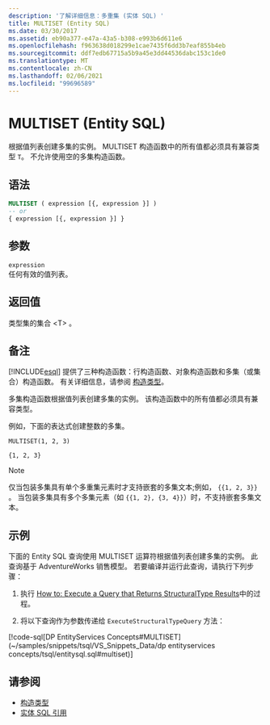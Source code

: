 ```yaml
---
description: '了解详细信息：多重集 (实体 SQL) '
title: MULTISET (Entity SQL)
ms.date: 03/30/2017
ms.assetid: eb90a377-e47a-43a5-b308-e993b6d611e6
ms.openlocfilehash: f963638d018299e1cae7435f6dd3b7eaf855b4eb
ms.sourcegitcommit: ddf7edb67715a5b9a45e3dd44536dabc153c1de0
ms.translationtype: MT
ms.contentlocale: zh-CN
ms.lasthandoff: 02/06/2021
ms.locfileid: "99696589"
---
```

# <a name="multiset-entity-sql"></a>MULTISET (Entity SQL)

根据值列表创建多集的实例。 MULTISET 构造函数中的所有值都必须具有兼容类型 `T`。 不允许使用空的多集构造函数。

## <a name="syntax"></a>语法

```sql
MULTISET ( expression [{, expression }] )
-- or
{ expression [{, expression }] }
```

## <a name="arguments"></a>参数

`expression`  
 任何有效的值列表。

## <a name="return-value"></a>返回值

类型集的集合 \<T> 。

## <a name="remarks"></a>备注

<!-- markdownlint-disable DOCSMD001 -->

[!INCLUDE[esql](../../../../../../includes/esql-md.md)] 提供了三种构造函数：行构造函数、对象构造函数和多集（或集合）构造函数。 有关详细信息，请参阅 [构造类型](constructing-types-entity-sql.md)。

多集构造函数根据值列表创建多集的实例。 该构造函数中的所有值都必须具有兼容类型。

例如，下面的表达式创建整数的多集。

`MULTISET(1, 2, 3)`

`{1, 2, 3}`

> [!NOTE]
> 仅当包装多集具有单个多重集元素时才支持嵌套的多集文本;例如， `{{1, 2, 3}}` 。 当包装多集具有多个多集元素（如 `{{1, 2}, {3, 4}}`）时，不支持嵌套多集文本。

## <a name="example"></a>示例

下面的 Entity SQL 查询使用 MULTISET 运算符根据值列表创建多集的实例。 此查询基于 AdventureWorks 销售模型。 若要编译并运行此查询，请执行下列步骤：

1. 执行 [How to: Execute a Query that Returns StructuralType Results](../how-to-execute-a-query-that-returns-structuraltype-results.md)中的过程。

2. 将以下查询作为参数传递给 `ExecuteStructuralTypeQuery` 方法：

[!code-sql[DP EntityServices Concepts#MULTISET](~/samples/snippets/tsql/VS_Snippets_Data/dp entityservices concepts/tsql/entitysql.sql#multiset)]

## <a name="see-also"></a>请参阅

- [构造类型](constructing-types-entity-sql.md)
- [实体 SQL 引用](entity-sql-reference.md)
